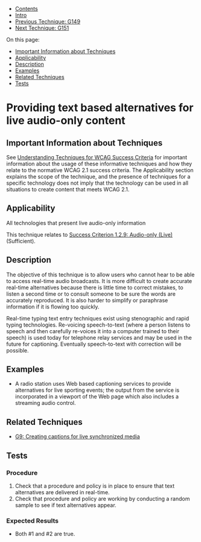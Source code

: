 -   [Contents](https://www.w3.org/WAI/WCAG21/Techniques/#techniques "Table of Contents")
-   [Intro](https://www.w3.org/WAI/WCAG21/Techniques/#introduction "Introduction to Techniques")
-   [Previous Technique: G149](G149)
-   [Next Technique: G151](G151)

On this page:

-   [Important Information about Techniques](#important-information)
-   [Applicability](#applicability)
-   [Description](#description)
-   [Examples](#examples)
-   [Related Techniques](#related)
-   [Tests](#tests)

Providing text based alternatives for live audio-only content
=============================================================

Important Information about Techniques
--------------------------------------

See [Understanding Techniques for WCAG Success Criteria](https://www.w3.org/WAI/WCAG21/Understanding/understanding-techniques) for important information about the usage of these informative techniques and how they relate to the normative WCAG 2.1 success criteria. The Applicability section explains the scope of the technique, and the presence of techniques for a specific technology does not imply that the technology can be used in all situations to create content that meets WCAG 2.1.

Applicability
-------------

All technologies that present live audio-only information

This technique relates to [Success Criterion 1.2.9: Audio-only (Live)](https://www.w3.org/WAI/WCAG21/Understanding/audio-only-live) (Sufficient).

Description
-----------

The objective of this technique is to allow users who cannot hear to be able to access real-time audio broadcasts. It is more difficult to create accurate real-time alternatives because there is little time to correct mistakes, to listen a second time or to consult someone to be sure the words are accurately reproduced. It is also harder to simplify or paraphrase information if it is flowing too quickly.

Real-time typing text entry techniques exist using stenographic and rapid typing technologies. Re-voicing speech-to-text (where a person listens to speech and then carefully re-voices it into a computer trained to their speech) is used today for telephone relay services and may be used in the future for captioning. Eventually speech-to-text with correction will be possible.

Examples
--------

-   A radio station uses Web based captioning services to provide alternatives for live sporting events; the output from the service is incorporated in a viewport of the Web page which also includes a streaming audio control.

Related Techniques
------------------

-   [G9: Creating captions for live synchronized media](https://www.w3.org/WAI/WCAG21/Techniques/general/G9)

Tests
-----

### Procedure

1.  Check that a procedure and policy is in place to ensure that text alternatives are delivered in real-time.
2.  Check that procedure and policy are working by conducting a random sample to see if text alternatives appear.

### Expected Results

-   Both \#1 and \#2 are true.
